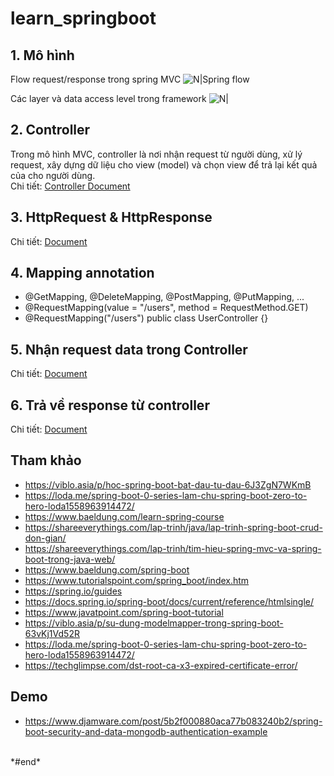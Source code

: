 # learn_springboot

## 1. Mô hình

Flow request/response trong spring MVC
![N|Spring flow](https://images.viblo.asia/full/68d13e98-8714-4dd9-ae27-641ee729ab20.png)

Các layer và data access level trong framework
![N|](https://images.viblo.asia/full/0b2971bd-7098-4652-a677-c61aea36e032.png)

## 2. Controller

Trong mô hình MVC, controller là nơi nhận request từ người dùng, xử lý request, xây dựng dữ liệu cho view (model) và
chọn view để trả lại kết quả của cho người dùng.
<br/>
Chi tiết: [Controller Document](/doc/controller.md)

## 3. HttpRequest & HttpResponse

Chi tiết: [Document](/doc/http_request_response.md)

## 4. Mapping annotation

- @GetMapping, @DeleteMapping, @PostMapping, @PutMapping, ...
- @RequestMapping(value = "/users", method = RequestMethod.GET)
- @RequestMapping("/users") public class UserController {}

## 5. Nhận request data trong Controller

Chi tiết: [Document](/doc/handle_request.md)

## 6. Trả về response từ controller

Chi tiết: [Document](/doc/handle_response.md)

## Tham khảo

- https://viblo.asia/p/hoc-spring-boot-bat-dau-tu-dau-6J3ZgN7WKmB
- https://loda.me/spring-boot-0-series-lam-chu-spring-boot-zero-to-hero-loda1558963914472/
- https://www.baeldung.com/learn-spring-course
- https://shareeverythings.com/lap-trinh/java/lap-trinh-spring-boot-crud-don-gian/
- https://shareeverythings.com/lap-trinh/tim-hieu-spring-mvc-va-spring-boot-trong-java-web/
- https://www.baeldung.com/spring-boot
- https://www.tutorialspoint.com/spring_boot/index.htm
- https://spring.io/guides
- https://docs.spring.io/spring-boot/docs/current/reference/htmlsingle/
- https://www.javatpoint.com/spring-boot-tutorial
- https://viblo.asia/p/su-dung-modelmapper-trong-spring-boot-63vKj1Vd52R
- https://loda.me/spring-boot-0-series-lam-chu-spring-boot-zero-to-hero-loda1558963914472/
- https://techglimpse.com/dst-root-ca-x3-expired-certificate-error/

## Demo
- https://www.djamware.com/post/5b2f000880aca77b083240b2/spring-boot-security-and-data-mongodb-authentication-example
<br/>
*#end*